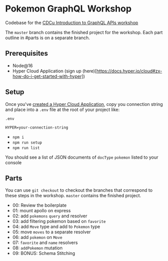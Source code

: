 # Pokemon GraphQL Workshop

Codebase for the [CDCu Introduction to GraphQL APIs workshop](https://www.charlestondigitalcorridor.com/talent/cdcu/1630196638548-introduction-graphql-apis/)

The `master` branch contains the finished project for the workshop. Each part outline in #parts is on a separate branch.

## Prerequisites

- Node@16
- Hyper Cloud Application (sign up (here)[https://docs.hyper.io/cloud#zx-how-do-i-get-started-with-hyper])

## Setup

Once you've [created a Hyper Cloud Application](https://docs.hyper.io/cloud/applications#zl-creating-a-new-hyper-application),
copy you connection string and place into a `.env` file at the root of your project like:

`.env`

```
HYPER=your-connection-string
```

- `npm i`
- `npm run setup`
- `npm run list`

You should see a list of JSON documents of `docType` `pokemon` listed to your console

## Parts

You can use `git checkout` to checkout the branches that correspond to these steps in the workshop. `master` contains the finished project.

- 00: Review the boilerplate
- 01: mount apollo on express
- 02: add `pokemons` `query` and resolver
- 03: add filtering pokemon based on `favorite`
- 04: add `Move` type and add to `Pokemon` type
- 05: move `moves` to a separate resolver
- 06: add `pokemon` on `Move`
- 07: `favorite` and `name` resolvers
- 08: `addPokemon` mutation
- 09: BONUS: Schema Stitching
